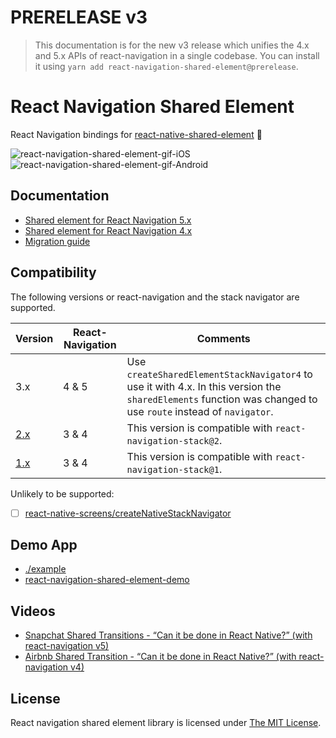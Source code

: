 # PRERELEASE v3 

> This documentation is for the new v3 release which unifies the 4.x and 5.x APIs of react-navigation in a single codebase. You can install it using `yarn add react-navigation-shared-element@prerelease`.

# React Navigation Shared Element <!-- omit in toc -->

React Navigation bindings for [react-native-shared-element](https://github.com/IjzerenHein/react-native-shared-element) 💫

![react-navigation-shared-element-gif-iOS](rnse-ios.gif)
![react-navigation-shared-element-gif-Android](rnse-android.gif)

## Documentation

- [Shared element for React Navigation 5.x](./docs/Navigation5.md)
- [Shared element for React Navigation 4.x](./docs/Navigation4.md)
- [Migration guide](./docs/Migration.md)

## Compatibility <!-- omit in toc -->

The following versions or react-navigation and the stack navigator are supported.

| Version                                                                       | React-Navigation | Comments                                                                                                                                                      |
| ----------------------------------------------------------------------------- | ---------------- | ------------------------------------------------------------------------------------------------------------------------------------------------------------- |
| 3.x                                                                           | 4 & 5            | Use `createSharedElementStackNavigator4` to use it with 4.x. In this version the `sharedElements` function was changed to use `route` instead of `navigator`. |
| [2.x](https://github.com/IjzerenHein/react-navigation-shared-element/tree/v2) | 3 & 4            | This version is compatible with `react-navigation-stack@2`.                                                                                                   |
| [1.x](https://github.com/IjzerenHein/react-navigation-shared-element/tree/v1) | 3 & 4            | This version is compatible with `react-navigation-stack@1`.                                                                                                   |

Unlikely to be supported:

- [ ] [react-native-screens/createNativeStackNavigator](https://github.com/IjzerenHein/react-navigation-shared-element/issues/14)



## Demo App

- [./example](./example)
- [react-navigation-shared-element-demo](https://github.com/IjzerenHein/react-navigation-shared-element-demo)

## Videos

- [Snapchat Shared Transitions - “Can it be done in React Native?” (with react-navigation v5)](https://www.youtube.com/watch?v=NJZfRXs7nZs)
- [Airbnb Shared Transition - “Can it be done in React Native?” (with react-navigation v4)](https://www.youtube.com/watch?v=83GNiMp-qq0)

## License

React navigation shared element library is licensed under [The MIT License](./LICENSE.md).
